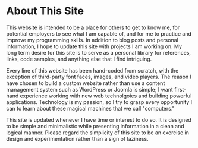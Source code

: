 # About This Site

This website is intended to be a place for others to get
to know me, for potential employers to see what I am capable
of, and for me to practice and improve my programming skills.
In addition to blog posts and personal information, I hope to
update this site with projects I am working on. My long term
desire for this site is to serve as a personal library for
references, links, code samples, and anything else that I
find intriguing.

Every line of this website has been hand-coded from
scratch, with the exception of third-party font faces,
images, and video players. The reason I have chosen to build
a custom website rather than use a content management
system such as WordPress or Joomla is simple; I want
first-hand experience working with new web technolgoies and
building powerful applications. Technology is my passion, so
I try to grasp every opportunity I can to learn about these
magical machines that we call "computers."

This site is updated whenever I have time or interest to
do so. It is designed to be simple and minimalistic while
presenting information in a clean and logical manner. Please
regard the simplicity of this site to be an exercise in design
and experimentation rather than a sign of laziness.
